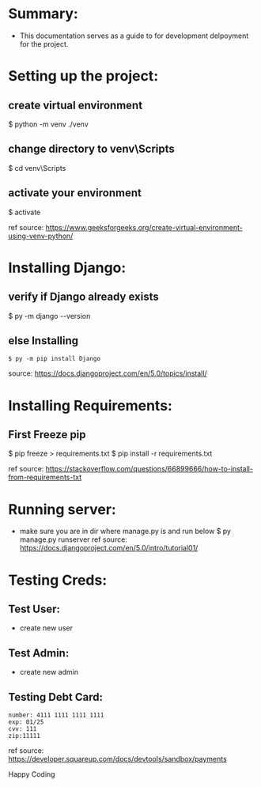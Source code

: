 # Summary:
- This documentation serves as a guide to for development delpoyment for the project.

# Setting up the project:

## create virtual environment
   $ python -m venv ./venv
## change directory to venv\Scripts
  $ cd venv\Scripts
## activate your environment
  $ activate

ref source: https://www.geeksforgeeks.org/create-virtual-environment-using-venv-python/   

# Installing Django:

## verify if Django already exists
   $ py -m django --version
## else Installing
    $ py -m pip install Django

source: https://docs.djangoproject.com/en/5.0/topics/install/

# Installing Requirements:

## First Freeze pip
  $ pip freeze > requirements.txt
  $ pip install -r requirements.txt

ref source: https://stackoverflow.com/questions/66899666/how-to-install-from-requirements-txt

# Running server:
- make sure you are in dir where manage.py is and run below
  $ py manage.py runserver
ref source: https://docs.djangoproject.com/en/5.0/intro/tutorial01/

# Testing Creds:

## Test User:
- create new user

## Test Admin:
- create new admin

## Testing Debt Card: 
    number: 4111 1111 1111 1111
    exp: 01/25
    cvv: 111
    zip:11111
ref source: https://developer.squareup.com/docs/devtools/sandbox/payments

Happy Coding
